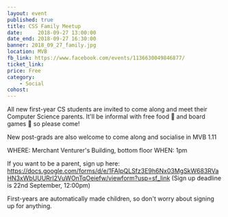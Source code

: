 ```yaml
---
layout: event
published: true
title: CSS Family Meetup
date:     2018-09-27 13:00:00
date_end: 2018-09-27 16:30:00
banner: 2018_09_27_family.jpg
location: MVB
fb_link: https://www.facebook.com/events/1136630049846877/
ticket_link:
price: Free
category:
    - Social
cohost:
---
```


All new first-year CS students are invited to come along and meet their Computer Science parents. It'll be informal with free food 🥪 and board games 🎲 so please come!

New post-grads are also welcome to come along and socialise in MVB 1.11

WHERE: Merchant Venturer's Building, bottom floor
WHEN: 1pm

If you want to be a parent, sign up here:
https://docs.google.com/forms/d/e/1FAIpQLSfz3E9h6Nx03MgSkW683RVaHN3xWbUUURrI2VuWOnTqOeiefw/viewform?usp=sf_link
(Sign up deadline is 22nd September, 12:00pm)

First-years are automatically made children, so don't worry about signing up for anything.
